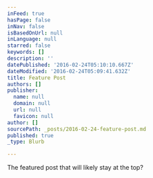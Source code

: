 ```yaml
---
inFeed: true
hasPage: false
inNav: false
isBasedOnUrl: null
inLanguage: null
starred: false
keywords: []
description: ''
datePublished: '2016-02-24T05:10:10.667Z'
dateModified: '2016-02-24T05:09:41.632Z'
title: Feature Post
authors: []
publisher:
  name: null
  domain: null
  url: null
  favicon: null
author: []
sourcePath: _posts/2016-02-24-feature-post.md
published: true
_type: Blurb

---
```

The featured post that will likely stay at the top?
